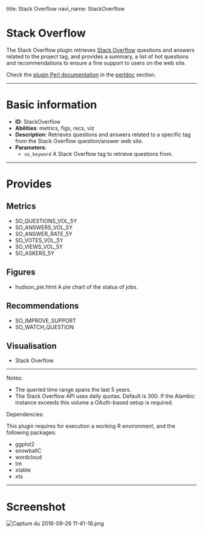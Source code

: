 title: Stack Overflow
navi_name: StackOverflow


# Stack Overflow

The Stack Overflow plugin retrieves [Stack Overflow](https://stackoverflow.com) questions and answers related to the project tag, and provides a summary, a list of hot questions and recommendations to ensure a fine support to users on the web site.

Check the [plugin Perl documentation](http://alambic.io/perldoc/Alambic/Plugins/StackOverflow.pm.html) in the [perldoc](http://alambic.io/perldoc/index.html) section.

----

# Basic information

* **ID**: StackOverflow
* **Abilities**: metrics, figs, recs, viz
* **Description**:
  Retrieves questions and answers related to a specific tag from the Stack Overflow question/answer web site.
* **Parameters**:
    * `so_keyword` A Stack Overflow tag to retrieve questions from.

-----

# Provides

## Metrics

* SO_QUESTIONS_VOL_5Y
* SO_ANSWERS_VOL_5Y
* SO_ANSWER_RATE_5Y
* SO_VOTES_VOL_5Y
* SO_VIEWS_VOL_5Y
* SO_ASKERS_5Y

## Figures

* hudson_pie.html A pie chart of the status of jobs.

## Recommendations

* SO_IMPROVE_SUPPORT
* SO_WATCH_QUESTION

## Visualisation

* Stack Overflow

-----

Notes:

* The queried time range spans the last 5 years.
* The Stack Overflow API uses daily quotas. Default is 300. If the Alambic instance exceeds this volume a OAuth-based setup is required.

Dependencies:

This plugin requires for execution a working R environment, and the following packages:

* ggplot2
* snowballC
* wordcloud
* tm
* xtable
* xts

-----

# Screenshot

![Capture du 2016-09-26 11-41-16.png](/images/Capture%20du%202016-09-26%2011-41-16.png)
